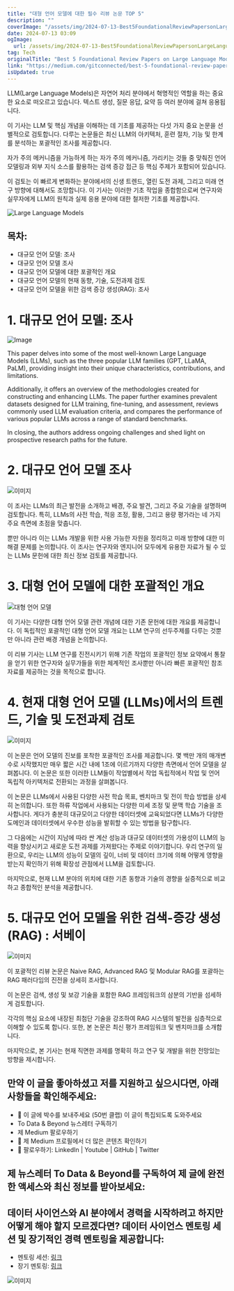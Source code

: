 ```yaml
---
title: "대형 언어 모델에 대한 필수 리뷰 논문 TOP 5"
description: ""
coverImage: "/assets/img/2024-07-13-Best5FoundationalReviewPapersonLargeLanguageModels_0.png"
date: 2024-07-13 03:09
ogImage:
  url: /assets/img/2024-07-13-Best5FoundationalReviewPapersonLargeLanguageModels_0.png
tag: Tech
originalTitle: "Best 5 Foundational Review Papers on Large Language Models"
link: "https://medium.com/gitconnected/best-5-foundational-review-papers-on-large-language-models-0ff95a4e7835"
isUpdated: true
---
```


LLM(Large Language Models)은 자연어 처리 분야에서 혁명적인 역할을 하는 중요한 요소로 떠오르고 있습니다. 텍스트 생성, 질문 응답, 요약 등 여러 분야에 걸쳐 응용됩니다.

이 기사는 LLM 및 핵심 개념을 이해하는 데 기초를 제공하는 다섯 가지 중요 논문을 선별적으로 검토합니다. 다루는 논문들은 최신 LLM의 아키텍처, 훈련 절차, 기능 및 한계를 분석하는 포괄적인 조사를 제공합니다.

자가 주의 메커니즘을 가능하게 하는 자가 주의 메커니즘, 가리키는 것들 중 맞춰진 언어 모델링과 외부 지식 소스를 활용하는 검색 증강 접근 등 핵심 주제가 포함되어 있습니다.

이 검토는 이 빠르게 변화하는 분야에서의 신생 트렌드, 열린 도전 과제, 그리고 미래 연구 방향에 대해서도 조망합니다. 이 기사는 이러한 기초 작업을 종합함으로써 연구자와 실무자에게 LLM의 원칙과 실제 응용 분야에 대한 철저한 기초를 제공합니다.

<!-- cozy-coder - 수평 -->

<ins class="adsbygoogle"
     style="display:block"
     data-ad-client="ca-pub-4877378276818686"
     data-ad-slot="1107185301"
     data-ad-format="auto"
     data-full-width-responsive="true"></ins>

<script>
     (adsbygoogle = window.adsbygoogle || []).push({});
</script>

![Large Language Models](/assets/img/2024-07-13-Best5FoundationalReviewPapersonLargeLanguageModels_0.png)

## 목차:

- 대규모 언어 모델: 조사
- 대규모 언어 모델 조사
- 대규모 언어 모델에 대한 포괄적인 개요
- 대규모 언어 모델의 현재 동향, 기술, 도전과제 검토
- 대규모 언어 모델을 위한 검색 증강 생성(RAG): 조사

# 1. 대규모 언어 모델: 조사

<!-- cozy-coder - 수평 -->

<ins class="adsbygoogle"
     style="display:block"
     data-ad-client="ca-pub-4877378276818686"
     data-ad-slot="1107185301"
     data-ad-format="auto"
     data-full-width-responsive="true"></ins>

<script>
     (adsbygoogle = window.adsbygoogle || []).push({});
</script>

![Image](/assets/img/2024-07-13-Best5FoundationalReviewPapersonLargeLanguageModels_1.png)

This paper delves into some of the most well-known Large Language Models (LLMs), such as the three popular LLM families (GPT, LLaMA, PaLM), providing insight into their unique characteristics, contributions, and limitations.

Additionally, it offers an overview of the methodologies created for constructing and enhancing LLMs. The paper further examines prevalent datasets designed for LLM training, fine-tuning, and assessment, reviews commonly used LLM evaluation criteria, and compares the performance of various popular LLMs across a range of standard benchmarks.

In closing, the authors address ongoing challenges and shed light on prospective research paths for the future.

<!-- cozy-coder - 수평 -->

<ins class="adsbygoogle"
     style="display:block"
     data-ad-client="ca-pub-4877378276818686"
     data-ad-slot="1107185301"
     data-ad-format="auto"
     data-full-width-responsive="true"></ins>

<script>
     (adsbygoogle = window.adsbygoogle || []).push({});
</script>

# 2. 대규모 언어 모델 조사

![이미지](/assets/img/2024-07-13-Best5FoundationalReviewPapersonLargeLanguageModels_2.png)

이 조사는 LLMs의 최근 발전을 소개하고 배경, 주요 발견, 그리고 주요 기술을 설명하며 검토합니다. 특히, LLMs의 사전 학습, 적응 조정, 활용, 그리고 용량 평가라는 네 가지 주요 측면에 초점을 맞춥니다.

뿐만 아니라 이는 LLMs 개발을 위한 사용 가능한 자원을 정리하고 미래 방향에 대한 미해결 문제를 논의합니다. 이 조사는 연구자와 엔지니어 모두에게 유용한 자료가 될 수 있는 LLMs 문헌에 대한 최신 정보 검토를 제공합니다.

<!-- cozy-coder - 수평 -->

<ins class="adsbygoogle"
     style="display:block"
     data-ad-client="ca-pub-4877378276818686"
     data-ad-slot="1107185301"
     data-ad-format="auto"
     data-full-width-responsive="true"></ins>

<script>
     (adsbygoogle = window.adsbygoogle || []).push({});
</script>

# 3. 대형 언어 모델에 대한 포괄적인 개요

![대형 언어 모델](/assets/img/2024-07-13-Best5FoundationalReviewPapersonLargeLanguageModels_3.png)

이 기사는 다양한 대형 언어 모델 관련 개념에 대한 기존 문헌에 대한 개요를 제공합니다. 이 독립적인 포괄적인 대형 언어 모델 개요는 LLM 연구의 선두주제를 다루는 것뿐만 아니라 관련 배경 개념을 논의합니다.

이 리뷰 기사는 LLM 연구를 진전시키기 위해 기존 작업의 포괄적인 정보 요약에서 통찰을 얻기 위한 연구자와 실무가들을 위한 체계적인 조사뿐만 아니라 빠른 포괄적인 참조 자료를 제공하는 것을 목적으로 합니다.

<!-- cozy-coder - 수평 -->

<ins class="adsbygoogle"
     style="display:block"
     data-ad-client="ca-pub-4877378276818686"
     data-ad-slot="1107185301"
     data-ad-format="auto"
     data-full-width-responsive="true"></ins>

<script>
     (adsbygoogle = window.adsbygoogle || []).push({});
</script>

# 4. 현재 대형 언어 모델 (LLMs)에서의 트렌드, 기술 및 도전과제 검토

![이미지](/assets/img/2024-07-13-Best5FoundationalReviewPapersonLargeLanguageModels_4.png)

이 논문은 언어 모델의 진보를 포착한 포괄적인 조사를 제공합니다. 몇 백만 개의 매개변수로 시작했지만 매우 짧은 시간 내에 1조에 이르기까지 다양한 측면에서 언어 모델을 살펴봅니다. 이 논문은 또한 이러한 LLM들이 작업별에서 작업 독립적에서 작업 및 언어 독립적 아키텍처로 전환되는 과정을 살펴봅니다.

이 논문은 LLMs에서 사용된 다양한 사전 학습 목표, 벤치마크 및 전이 학습 방법을 상세히 논의합니다. 또한 하류 작업에서 사용되는 다양한 미세 조정 및 문맥 학습 기술을 조사합니다. 게다가 충분히 대규모이고 다양한 데이터셋에 교육되었다면 LLMs가 다양한 도메인과 데이터셋에서 우수한 성능을 발휘할 수 있는 방법을 탐구합니다.

<!-- cozy-coder - 수평 -->

<ins class="adsbygoogle"
     style="display:block"
     data-ad-client="ca-pub-4877378276818686"
     data-ad-slot="1107185301"
     data-ad-format="auto"
     data-full-width-responsive="true"></ins>

<script>
     (adsbygoogle = window.adsbygoogle || []).push({});
</script>

그 다음에는 시간이 지남에 따라 싼 계산 성능과 대규모 데이터셋의 가용성이 LLM의 능력을 향상시키고 새로운 도전 과제를 가져왔다는 주제로 이야기합니다. 우리 연구의 일환으로, 우리는 LLM의 성능이 모델의 깊이, 너비 및 데이터 크기에 의해 어떻게 영향을 받는지 확인하기 위해 확장성 관점에서 LLM을 검토합니다.

마지막으로, 현재 LLM 분야의 위치에 대한 기존 동향과 기술의 경향을 실증적으로 비교하고 종합적인 분석을 제공합니다.

# 5. 대규모 언어 모델을 위한 검색-증강 생성 (RAG) : 서베이

![이미지](/assets/img/2024-07-13-Best5FoundationalReviewPapersonLargeLanguageModels_5.png)

<!-- cozy-coder - 수평 -->

<ins class="adsbygoogle"
     style="display:block"
     data-ad-client="ca-pub-4877378276818686"
     data-ad-slot="1107185301"
     data-ad-format="auto"
     data-full-width-responsive="true"></ins>

<script>
     (adsbygoogle = window.adsbygoogle || []).push({});
</script>

이 포괄적인 리뷰 논문은 Naive RAG, Advanced RAG 및 Modular RAG를 포괄하는 RAG 패러다임의 진전을 상세히 조사합니다.

이 논문은 검색, 생성 및 보강 기술을 포함한 RAG 프레임워크의 삼분의 기반을 섬세하게 검토합니다.

각각의 핵심 요소에 내장된 최첨단 기술을 강조하여 RAG 시스템의 발전을 심층적으로 이해할 수 있도록 합니다. 또한, 본 논문은 최신 평가 프레임워크 및 벤치마크를 소개합니다.

마지막으로, 본 기사는 현재 직면한 과제를 명확히 하고 연구 및 개발을 위한 전망있는 방향을 제시합니다.

<!-- cozy-coder - 수평 -->

<ins class="adsbygoogle"
     style="display:block"
     data-ad-client="ca-pub-4877378276818686"
     data-ad-slot="1107185301"
     data-ad-format="auto"
     data-full-width-responsive="true"></ins>

<script>
     (adsbygoogle = window.adsbygoogle || []).push({});
</script>

## 만약 이 글을 좋아하셨고 저를 지원하고 싶으시다면, 아래 사항들을 확인해주세요:

- 👏 이 글에 박수를 보내주세요 (50번 클랩) 이 글이 특집되도록 도와주세요
- To Data & Beyond 뉴스레터 구독하기
- 제 Medium 팔로우하기
- 📰 제 Medium 프로필에서 더 많은 콘텐츠 확인하기
- 🔔 팔로우하기: LinkedIn | Youtube | GitHub | Twitter

## 제 뉴스레터 To Data & Beyond를 구독하여 제 글에 완전한 액세스와 최신 정보를 받아보세요:

## 데이터 사이언스와 AI 분야에서 경력을 시작하려고 하지만 어떻게 해야 할지 모르겠다면? 데이터 사이언스 멘토링 세션 및 장기적인 경력 멘토링을 제공합니다:

<!-- cozy-coder - 수평 -->

<ins class="adsbygoogle"
     style="display:block"
     data-ad-client="ca-pub-4877378276818686"
     data-ad-slot="1107185301"
     data-ad-format="auto"
     data-full-width-responsive="true"></ins>

<script>
     (adsbygoogle = window.adsbygoogle || []).push({});
</script>

- 멘토링 세션: [링크](https://lnkd.in/dXeg3KPW)
- 장기 멘토링: [링크](https://lnkd.in/dtdUYBrM)

![이미지](/assets/img/2024-07-13-Best5FoundationalReviewPapersonLargeLanguageModels_6.png)
